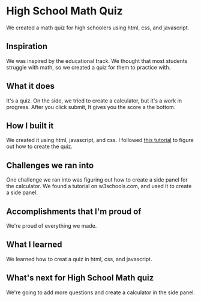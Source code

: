 # High School Math Quiz

We created a math quiz for high schoolers using html, css, and javascript.

## Inspiration
We was inspired by the educational track. We thought that most students struggle with math, so we created a quiz for them to practice with.

## What it does
It's a quiz. On the side, we tried to create a calculator, but it's a work in progress. After you click submit, It gives you the score a the bottom.

## How I built it
We created it using html, javascript, and css. I followed [this tutorial](https://codeactually.com/interactivequiz.html) to figure out how to create the quiz.

## Challenges we ran into
One challenge we ran into was figuring out how to create a side panel for the calculator. We found a tutorial on w3schools.com, and used it to create a side panel.

## Accomplishments that I'm proud of
We're proud of everything we made.

## What I learned
We learned how to creat a quiz in html, css, and javascript.

## What's next for High School Math quiz
We're going to add more questions and create a calculator in the side panel.
